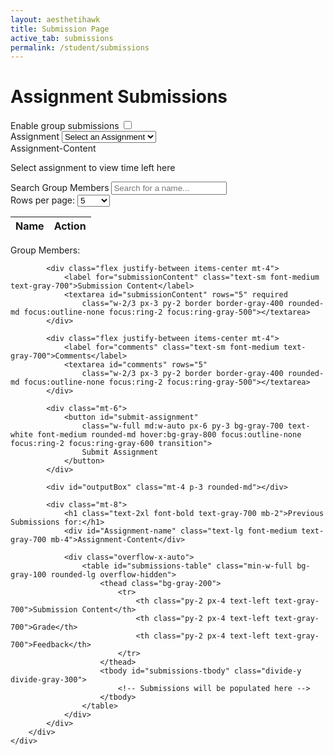 ```yaml
---
layout: aesthetihawk
title: Submission Page
active_tab: submissions
permalink: /student/submissions
---
```


<div class="container mx-auto px-4 py-8 max-w-3xl">
    <div class="bg-transparent rounded-lg shadow-lg p-6 mb-6">
        <h1 class="text-3xl font-bold text-gray-700 mb-6 border-b pb-2">Assignment Submissions</h1>
        <div class="mb-4 flex items-center justify-between">
            <span class="text-sm font-medium text-gray-700">Enable group submissions</span>
            <label class="inline-flex items-center cursor-pointer">
                <input type="checkbox" id="myToggle" class="sr-only peer">
                <div class="relative w-11 h-6 bg-gray-300 peer-focus:outline-none peer-focus:ring-2 peer-focus:ring-gray-400 rounded-full peer peer-checked:after:translate-x-full peer-checked:after:border-white after:content-[''] after:absolute after:top-[2px] after:left-[2px] after:bg-white after:border-gray-500 after:border after:rounded-full after:h-5 after:w-5 after:transition-all peer-checked:bg-gray-600"></div>
            </label>
        </div>
        <div class="space-y-4">
            <div class="flex justify-between items-center">
                <label for="assignment-select" class="text-sm font-medium text-gray-700">Assignment</label>
                <select id="assignment-select" class="w-2/3 px-3 py-2 border border-gray-400 rounded-md focus:outline-none focus:ring-2 focus:ring-gray-500">
                    <option value="" disabled selected>Select an Assignment</option>
                </select>
            </div>
            <div id="Assignment-Content" class="p-4 bg-gray-100 rounded-md mb-4 border-l-4 border-gray-500 text-gray-800">
                Assignment-Content
            </div>
            <div id="timer-container" class="p-3 rounded-md border border-gray-400">
                <p id="time-left" class="font-bold text-gray-700">Select assignment to view time left here</p>
            </div>
            <div id="Group Submit" class="hidden space-y-4 mt-6 p-4 rounded-md border border-gray-400">
                <div class="flex justify-between items-center">
                    <label for="searchBar" class="text-sm font-medium text-gray-700">Search Group Members</label>
                    <input type="text" id="searchBar" placeholder="Search for a name..." onkeyup="filterNames()"
                        class="w-2/3 px-3 py-2 border border-gray-400 rounded-md focus:outline-none focus:ring-2 focus:ring-gray-500">
                </div>
                <div class="flex items-center">
                    <label for="rowsPerPage" class="text-sm font-medium text-gray-700 mr-2">Rows per page:</label>
                    <select id="rowsPerPage" onchange="changeRowsPerPage()"
                        class="px-2 py-1 border border-gray-400 rounded-md focus:outline-none focus:ring-2 focus:ring-gray-500">
                        <option value="5">5</option>
                        <option value="10">10</option>
                        <option value="25">25</option>
                        <option value="50">50</option>
                        <option value="100">100</option>
                        <option value="200">200</option>
                        <option value="1000">1000</option>
                        <option value="2000">2000</option>
                    </select>
                </div>
                <div class="overflow-x-auto">
                    <table class="min-w-full bg-gray-100 rounded-lg overflow-hidden">
                        <thead class="bg-gray-200">
                            <tr>
                                <th class="py-2 px-4 text-left text-gray-700">Name</th>
                                <th class="py-2 px-4 text-left text-gray-700">Action</th>
                            </tr>
                        </thead>
                        <tbody id="namesTableBody" class="divide-y divide-gray-300"></tbody>
                    </table>
                </div>
                <div id="Review-Group" class="p-3 rounded-md font-medium text-gray-700 border border-gray-400">
                    Group Members:
                </div>
            </div>

            <div class="flex justify-between items-center mt-4">
                <label for="submissionContent" class="text-sm font-medium text-gray-700">Submission Content</label>
                <textarea id="submissionContent" rows="5" required
                    class="w-2/3 px-3 py-2 border border-gray-400 rounded-md focus:outline-none focus:ring-2 focus:ring-gray-500"></textarea>
            </div>

            <div class="flex justify-between items-center mt-4">
                <label for="comments" class="text-sm font-medium text-gray-700">Comments</label>
                <textarea id="comments" rows="5"
                    class="w-2/3 px-3 py-2 border border-gray-400 rounded-md focus:outline-none focus:ring-2 focus:ring-gray-500"></textarea>
            </div>

            <div class="mt-6">
                <button id="submit-assignment"
                    class="w-full md:w-auto px-6 py-3 bg-gray-700 text-white font-medium rounded-md hover:bg-gray-800 focus:outline-none focus:ring-2 focus:ring-gray-600 transition">
                    Submit Assignment
                </button>
            </div>

            <div id="outputBox" class="mt-4 p-3 rounded-md"></div>

            <div class="mt-8">
                <h1 class="text-2xl font-bold text-gray-700 mb-2">Previous Submissions for:</h1>
                <div id="Assignment-name" class="text-lg font-medium text-gray-700 mb-4">Assignment-Content</div>

                <div class="overflow-x-auto">
                    <table id="submissions-table" class="min-w-full bg-gray-100 rounded-lg overflow-hidden">
                        <thead class="bg-gray-200">
                            <tr>
                                <th class="py-2 px-4 text-left text-gray-700">Submission Content</th>
                                <th class="py-2 px-4 text-left text-gray-700">Grade</th>
                                <th class="py-2 px-4 text-left text-gray-700">Feedback</th>
                            </tr>
                        </thead>
                        <tbody id="submissions-tbody" class="divide-y divide-gray-300">
                            <!-- Submissions will be populated here -->
                        </tbody>
                    </table>
                </div>
            </div>
        </div>
    </div>
</div>
<script type="module">
    import { javaURI, fetchOptions } from '{{site.baseurl}}/assets/js/api/config.js';
    let selectedTask = "";
    let tasks = "";
    let assignmentIds = [];
    let submissions = [];
    let assignIndex = 0;
    let assignments;
    let userId = -1;
    let StuName;
    let Student;
    let people = [], filteredPeople = [], listofpeople = new Set(), currentPage = 1, rowsPerPage = 5, totalPages = 1;
    let listofpeopleIds = new Set();

    document.getElementById("submit-assignment").addEventListener("click", Submit);
    document.getElementById("myToggle").addEventListener("change", function () {
        if (this.checked) {
            console.log("Toggle is ON");
            document.getElementById("Group Submit").style.display = "block";
        } else {
            console.log("Toggle is OFF");
            document.getElementById("Group Submit").style.display = "none";
        }
    });
    function disableGroupSubmit() {
        document.getElementById("Group Submit").style.display = "none";
    }
    function Submit() {
        let urllink_submit = javaURI + "/api/submissions/submit/";
        const submissionContent = document.getElementById('submissionContent').value;
        const comment = document.getElementById('comments').value;
        getUserId();
        if (userId == -1) {
            alert("Please login first");
            return;
        }
        const studentId = userId;
        const assigmentId = assignments[assignIndex - 1].id;
        urllink_submit += assigmentId.toString();
        let isLate = false;
        const now = new Date();
        const deadlineDate = new Date(assignments[assignIndex - 1].dueDate);
        console.log(now);
        console.log(deadlineDate);
        console.log(deadlineDate - now);

        console.log(listofpeopleIds);
        const formData = new FormData();
        formData.append('studentId', studentId);
        formData.append('content', submissionContent);
        formData.append('comment', comment);
        formData.append('isLate', deadlineDate - now < 0);

        console.log(Array.from(listofpeopleIds));
        const submissionData = {
            assignmentId: assigmentId,
            studentIds: Array.from(listofpeopleIds),
            content: submissionContent,
            comment: comment,
            isLate: deadlineDate - now < 0
        };
        console.log(JSON.stringify(submissionData));

        fetch(urllink_submit, {
            ...fetchOptions,
            method: "POST",
            body: JSON.stringify(submissionData)
        })
            .then(response => {
                const outputBox = document.getElementById('outputBox');
                if (response.ok) {
                    outputBox.innerText = 'Successful Submission! ';
                    outputBox.className = 'mt-4 p-3 rounded-md bg-green-100 text-green-800 border border-green-200';
                    fetchSubmissions();
                    return response.json();
                } else {
                    outputBox.innerText = 'Failed Submission! ';
                    outputBox.className = 'mt-4 p-3 rounded-md bg-red-100 text-red-800 border border-red-200';
                    throw new Error('Failed to submit data: ' + response.statusText);
                }

            })
            .then(result => {
                console.log('Submission successful:', result);
            })
            .catch(error => {
                console.error('Error:', error);
            });
    }

    async function fetchAssignments() {
        try {
            const response = await fetch(javaURI + "/api/assignments/debug", fetchOptions);
            assignments = await response.json();
            populateAssignmentDropdown(assignments);
        } catch (error) {
            console.error('Error fetching tasks:', error);
        }
    }

    function populateAssignmentDropdown(Assignments) {
        const assignmentSelect = document.getElementById('assignment-select');
        Assignments.forEach(assignment => {
            const option = document.createElement('option');
            option.value = assignment.name;
            option.textContent = assignment.name;
            assignmentSelect.appendChild(option);
            assignmentIds.push(assignment.id);
        });
    }

    document.getElementById("assignment-select").addEventListener("change", function () {
        selectedTask = this.value;
        assignIndex = this.selectedIndex;
        document.getElementById("Assignment-Content").innerText = assignments[assignIndex - 1].description;
        console.log(assignments[assignIndex - 1].dueDate);
        console.log(calculateTimeLeft(assignments[assignIndex - 1].dueDate));
        console.log(assignments[assignIndex - 1].timestamp);
        document.getElementById("Assignment-name").innerText = this.value;
        fetchSubmissions();
    });

    function calculateTimeLeft(deadline) {
        const now = new Date();
        const deadlineDate = new Date(deadline);
        const diff = deadlineDate - now;

        if (diff > 0) {
            const days = Math.floor(diff / (1000 * 60 * 60 * 24));
            const hours = Math.floor((diff % (1000 * 60 * 60 * 24)) / (1000 * 60 * 60));
            const minutes = Math.floor((diff % (1000 * 60 * 60)) / (1000 * 60));

            const totalTime = deadlineDate - new Date(deadline);
            const timeLeft = deadlineDate - now;
            const percentageLeft = (timeLeft / totalTime) * 100;
            updateTimeText(days, hours, minutes);

            return `${days}d ${hours}h ${minutes}m left`;
        } else {
            updateTimeText(-0.5, -0.5, -0.5);
            return "Deadline Passed";
        }
    }

    function updateTimeText(days, hours, minutes) {
        const timeLeftElement = document.getElementById('time-left');
        let message = '';
        let color = '';
        let shouldShake = false;
        if (days > 3) {
            message = `Time Left: ${days}d ${hours}h ${minutes}m`;
            color = 'green';
            timeLeftElement.className = 'font-medium text-green-600';
        } else if (days <= 3 && days > 0) {
            message = `Time Left: ${days}d ${hours}h ${minutes}m (Hurry up!)`;
            color = 'orange';
            timeLeftElement.className = 'font-medium text-orange-600';
        } else if (days <= 0 && (hours > 0 || minutes > 0)) {
            message = `Time Left: ${hours}h ${minutes}m (Almost due!)`;
            color = 'red';
            timeLeftElement.className = 'font-medium text-red-600 animate-pulse';
            shouldShake = true;
        } else {
            message = 'Deadline Passed';
            color = 'red';
            timeLeftElement.className = 'font-medium text-red-600 animate-pulse';
            shouldShake = true;
        }

        timeLeftElement.textContent = message;
    }

    async function getUserId() {
        const url_persons = `${javaURI}/api/person/get`;
        await fetch(url_persons, fetchOptions)
            .then(response => {
                if (!response.ok) {
                    throw new Error(`Spring server response: ${response.status}`);
                }
                return response.json();
            })
            .then(data => {
                userId = data.id;
                console.log("here", data);
                StuName = data.name;
                let info = data.name + "," + String(data.id);
                console.log(info);
                addName(info);

            })
            .catch(error => {
                console.error("Java Database Error:", error);
            });
    }

    async function fetchSubmissions() {
        const urllink = javaURI + "/api/submissions/getSubmissions";
        const urllink2 = javaURI + "/assignment/" + assignIndex.toString();
        const theUserId = await getUserId();
        console.log("here");
        try {
            const response = await fetch(`${urllink}/${userId}`, fetchOptions);
            const Submissions = await response.json();
            console.log("bruh");
            console.log(JSON.stringify(Submissions) + "------");
            populateSubmissionsTable(JSON.stringify(Submissions));
        } catch (error) {
            console.log("this is so skibbidi");
            console.error('Error fetching submissions:', error);
        }
    }

    function populateSubmissionsTable(submissionsJson) {
        const submissions = JSON.parse(submissionsJson);
        const tableBody = document.getElementById('submissions-tbody');
        tableBody.innerHTML = '';

        submissions.forEach(submission => {
            const row = document.createElement('tr');
            row.className = "hover:bg-indigo-50";
            console.log(submission.assignment?.id + " " + assignIndex + "$$$$$");
            if (submission.assignment?.id == assignIndex) {
                console.log("SKIBBBB");
                const contentCell = document.createElement('td');
                contentCell.textContent = submission.content || 'N/A';
                contentCell.className = 'py-2 px-4 text-gray-700';
                row.appendChild(contentCell);

                const gradeCell = document.createElement('td');
                gradeCell.textContent = submission.grade || 'Ungraded';
                gradeCell.className = 'py-2 px-4 font-medium';
                if (submission.grade) {
                    gradeCell.classList.add('text-green-600');
                } else {
                    gradeCell.classList.add('text-gray-500');
                }
                row.appendChild(gradeCell);
                console.log(submission.grade);

                const feedbackCell = document.createElement('td');
                feedbackCell.textContent = submission.feedback || 'No feedback yet';
                feedbackCell.className = 'py-2 px-4 italic text-gray-600';
                row.appendChild(feedbackCell);

                tableBody.appendChild(row);
            }
        });
    }
    
    window.filterNames = function filterNames() {
        const searchTerm = document.getElementById("searchBar").value.toLowerCase();
        filteredPeople = people.filter(person => person.name.toLowerCase().includes(searchTerm));
        totalPages = Math.ceil(filteredPeople.length / rowsPerPage);
        currentPage = 1; // Reset to first page after filtering
        populateTable(filteredPeople.slice(0, rowsPerPage));
    };

    window.addName = function (info) {
        console.log(info.split(","));
        info = info.split(",");
        console.log("Added name:", info[0]);
        listofpeople.add(info[0]);
        listofpeopleIds.add(Number(info[1]));
        console.log(listofpeople);
        const reviewGroup = document.getElementById('Review-Group');
        reviewGroup.textContent = "Group Members: " + Array.from(listofpeople).join(", ");
        console.log(listofpeopleIds);
    };

    async function fetchAllStudents() {
        try {
            const response = await fetch(javaURI + "/api/people", fetchOptions);
            if (!response.ok) throw new Error(`Error: ${response.status}`);
            people = await response.json();
            filteredPeople = people;
            totalPages = Math.ceil(people.length / rowsPerPage);
            populateTable(people.slice(0, rowsPerPage));
        } catch (error) {
            console.error("Error fetching names:", error);
        }
    }

    window.changeRowsPerPage = function changeRowsPerPage() {
        rowsPerPage = parseInt(document.getElementById("rowsPerPage").value);
        currentPage = 1;
        totalPages = Math.ceil(filteredPeople.length / rowsPerPage);
        const startIdx = 0;
        const endIdx = rowsPerPage;
        populateTable(filteredPeople.slice(startIdx, endIdx));
    };

    window.updatePageInfo = function updatePageInfo() {
        const pageInfo = document.getElementById("pageInfo");
        if (pageInfo) {
            pageInfo.textContent = `Page ${currentPage} of ${totalPages}`;
            document.getElementById("prevPage").disabled = currentPage === 1;
            document.getElementById("nextPage").disabled = currentPage === totalPages;
        }
    };

    function populateTable(names) {
        const tableBody = document.getElementById("namesTableBody");
        tableBody.innerHTML = "";
        names.forEach(name => {
            const row = document.createElement("tr");
            row.className = "hover:bg-indigo-50";
            let info = [name.name, name.id];

            const nameCell = document.createElement("td");
            nameCell.className = "py-2 px-4 text-gray-700";
            nameCell.textContent = name.name;
            row.appendChild(nameCell);

            const actionCell = document.createElement("td");
            actionCell.className = "py-2 px-4";
            
            const addButton = document.createElement("button");
            addButton.className = "px-3 py-1 bg-indigo-500 text-white rounded hover:bg-indigo-600 focus:outline-none focus:ring-2 focus:ring-indigo-500 transition";
            addButton.textContent = "Add";
            addButton.onclick = function() { addName(`${name.name},${name.id}`); };
            
            actionCell.appendChild(addButton);
            row.appendChild(actionCell);
            
            tableBody.appendChild(row);
        });
        updatePageInfo();
    }

    fetchAllStudents();
    disableGroupSubmit();
    document.addEventListener("DOMContentLoaded", async () => {
        await getUserId();
        await fetchSubmissions();
        await fetchAssignments();
    });
</script>
